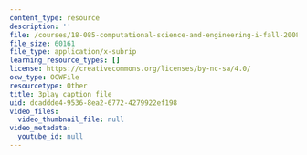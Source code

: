 ```yaml
---
content_type: resource
description: ''
file: /courses/18-085-computational-science-and-engineering-i-fall-2008/dcaddde495368ea267724279922ef198_hYaOtW4XY4.srt
file_size: 60161
file_type: application/x-subrip
learning_resource_types: []
license: https://creativecommons.org/licenses/by-nc-sa/4.0/
ocw_type: OCWFile
resourcetype: Other
title: 3play caption file
uid: dcaddde4-9536-8ea2-6772-4279922ef198
video_files:
  video_thumbnail_file: null
video_metadata:
  youtube_id: null
---
```

